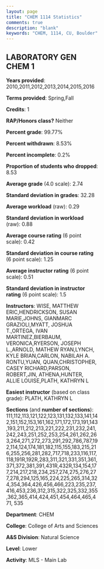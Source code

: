 ```yaml
---
layout: page
title: "CHEM 1114 Statistics"
comments: true
description: "blank"
keywords: "CHEM, 1114, CU, Boulder"
--- 
```

<head>
<script src="https://ajax.googleapis.com/ajax/libs/jquery/2.1.3/jquery.min.js"></script>
<script src="https://dl.dropboxusercontent.com/s/pc42nxpaw1ea4o9/highcharts.js?dl=0"></script>
<!-- <script src="../assets/js/highcharts.js"></script> -->
<style type="text/css">@font-face {
	font-family: "Bebas Neue";
	src: url(https://www.filehosting.org/file/details/544349/BebasNeue%20Regular.otf) format("opentype");
	}
	h1.Bebas { 
		font-family: "Bebas Neue", Verdana, Tahoma;
	}
</style>
</head>
<body>
	<div id="container" style="float: right; width: 45%; height: 88%; margin-left: 2.5%; margin-right: 2.5%;"></div>
	<script language="JavaScript">
		$(document).ready(function() {
		var chart = {type: 'column'};
		var title = {text: 'Grade Distribution'};
		var xAxis = {categories: ['A','B','C','D','F'],crosshair: true};
		var yAxis = {min: 0,title: {text: 'Percentage'}};
		var tooltip = {headerFormat: '<center><b><span style="font-size:20px">{point.key}</span></b></center>',
		               pointFormat: '<td style="padding:0"><b>{point.y:.1f}%</b></td>',
		               footerFormat: '</table>',shared: true,useHTML: true};
		var plotOptions = {column: {pointPadding: 0.0,borderWidth: 0}};  
		var credits = {enabled: false};var series= [{name: 'Percent',data: [21.7,44.63,25.35,4.09,4.23,]}];
		var json = {};
		json.chart = chart;
		json.title = title;
		json.tooltip = tooltip;
		json.xAxis = xAxis;
		json.yAxis = yAxis;  
		json.series = series;
		json.plotOptions = plotOptions;  
		json.credits = credits;
		$('#container').highcharts(json);
	});
	</script>
</body>
			   
## LABORATORY GEN CHEM 1

**Years provided**: 2010,2011,2012,2013,2014,2015,2016

**Terms provided**: Spring,Fall

**Credits**: 1

**RAP/Honors class?** Neither

**Percent grade**: 99.77%

**Percent withdrawn**: 8.53%

**Percent incomplete**: 0.2%

**Proportion of students who dropped**: 8.53

**Average grade** (4.0 scale): 2.74

**Standard deviation in grades**: 32.28

**Average workload** (raw): 0.29

**Standard deviation in workload** (raw): 0.88

**Average course rating** (6 point scale): 0.42

**Standard deviation in course rating** (6 point scale): 1.25

**Average instructor rating** (6 point scale): 0.51

**Standard deviation in instructor rating** (6 point scale): 1.5

**Instructors**: WISE, MATTHEW ERIC,HENDRICKSON, SUSAN MARIE,JOHNS, GIANMARC GRAZIOLI,MYATT, JOSHUA T.,ORTEGA, IVAN MARTINEZ,BIERBAUM, VERONICA,RYERSON, JOSEPH L.,ARNOLD, MATHEW RYAN,LYNCH, KYLE BRIAN,CARLON, NABILAH A. RONTU,YUAN, QUAN,CHRISTOPHER, CASEY RICHARD,PARSON, ROBERT,JIN, ATHENA,HUNTER, ALLIE LOUISE,PLATH, KATHRYN L

**Easiest instructor** (based on class grade): PLATH, KATHRYN L

**Sections** (and **number of sections**): 111,112,113,121,122,123,131,132,133,141,142,151,152,153,161,162,171,172,173,191,143,193,211,212,213,221,222,231,232,241,242,243,251,252,253,254,261,262,263,264,271,272,273,291,292,786,787,192,114,124,174,181,182,115,155,183,215,216,255,256,281,282,717,718,233,116,117,118,191R,192R,283,311,321,331,351,361,371,372,381,391,431R,432R,134,154,177,214,217,218,234,257,274,275,276,277,278,294,125,165,224,225,265,314,324,354,364,426,456,466,223,235,237,416,453,236,312,315,322,325,332,355,362,365,414,424,451,454,464,465,471, 535

**Department**: CHEM

**College**: College of Arts and Sciences

**A&S Division**: Natural Science

**Level**: Lower

**Activity**: MLS - Main Lab